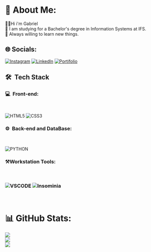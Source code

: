 # 💫 About Me:
👨‍💻Hi i'm Gabriel<br>📒 I am studying for a Bachelor's degree in Information Systems at IFS.<br>📓 Always willing to learn new things.

 
## 🌐 Socials:
[![Instagram](https://img.shields.io/badge/Instagram-E4405F?style=for-the-badge&logo=instagram&logoColor=white)](https://instagram.com/rubinhooo._) 
[![LinkedIn](https://img.shields.io/badge/LinkedIn-0077B5?style=for-the-badge&logo=linkedin&logoColor=white)](https://linkedin.com/in/rubinhooo._) 
[![Portifolio](https://img.shields.io/badge/Portfolio-255E63?style=for-the-badge&logo=About.me&logoColor=white)](https://portfoliogabrielsantana.netlify.app)

<h2>🛠 &nbsp;Tech Stack</h2>

<h3>💻 &nbsp;Front-end:</h3>
<br>

![HTML5](https://img.shields.io/badge/html5-%23E34F26.svg?style=for-the-badge&logo=html5&logoColor=white) 
![CSS3](https://img.shields.io/badge/css3-%231572B6.svg?style=for-the-badge&logo=css3&logoColor=white) 

<h3>⚙️ &nbsp;Back-end and DataBase:</h3>
<br>

![PYTHON](https://img.shields.io/badge/python-3670A0?style=for-the-badge&logo=python&logoColor=ffdd54)

<h3>⚒️Workstation Tools:<h3>
<br>

![VSCODE](https://img.shields.io/badge/VSCode-0078D4?style=for-the-badge&logo=visual%20studio%20code&logoColor=white)
![Insominia](https://img.shields.io/badge/Insomnia-5849be?style=for-the-badge&logo=Insomnia&logoColor=white)

<br>

# 📊 GitHub Stats:
![](https://github-readme-stats.vercel.app/api?username=RubensSa&theme=dracula&hide_border=false&include_all_commits=true&count_private=false)<br/>
![](https://github-readme-streak-stats.herokuapp.com/?user=RubensSa&theme=dracula&hide_border=false)<br/>
![](https://github-readme-stats.vercel.app/api/top-langs/?username=RubensSa&theme=dracula&hide_border=false&include_all_commits=true&count_private=false&layout=compact)

<!-- Proudly created with GPRM ( https://gprm.itsvg.in ) -->
